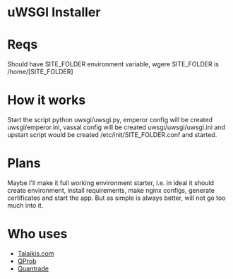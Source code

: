 # uWSGI Installer

# Reqs

Should have SITE_FOLDER environment variable, wgere SITE_FOLDER is /home/[SITE_FOLDER]

# How it works

Start the script python uwsgi/uwsgi.py, emperor config will be created uwsgi/emperor.ini, vassal config will be created uwsgi/uwsgi/uwsgi.ini and upstart script would be created /etc/init/SITE_FOLDER.conf and started.

# Plans

Maybe I'll make it full working environment starter, i.e. in ideal it should create environment, install requirements, make nginx configs, generate certificates and start the app. But as simple is always better, will not go too much into it.

# Who uses

* [Talaikis.com](https://github.com/xenu256/talaikis.com)
* [QProb](https://github.com/xenu256/QProb)
* [Quantrade](https://github.com/xenu256/Quantrade)
